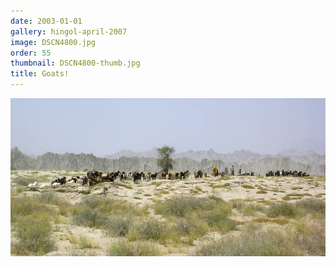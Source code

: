 ```yaml
---
date: 2003-01-01
gallery: hingol-april-2007
image: DSCN4800.jpg
order: 55
thumbnail: DSCN4800-thumb.jpg
title: Goats!
---
```


![Goats!](./DSCN4800.jpg)